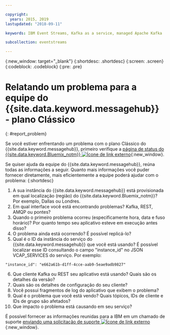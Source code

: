 ```yaml
---

copyright:
  years: 2015, 2019
lastupdated: "2018-09-11"

keywords: IBM Event Streams, Kafka as a service, managed Apache Kafka

subcollection: eventstreams

---
```


{:new_window: target="_blank"}
{:shortdesc: .shortdesc}
{:screen: .screen}
{:codeblock: .codeblock}
{:pre: .pre}



# Relatando um problema para a equipe do {{site.data.keyword.messagehub}} - plano Clássico 
{: #report_problem}

Se você estiver enfrentando um problema com o plano Clássico do {{site.data.keyword.messagehub}}, primeiro verifique a [página de status do {{site.data.keyword.Bluemix_notm}} ![Ícone de link externo](../../icons/launch-glyph.svg "Ícone de link externo")](https://cloud.ibm.com/status?selected=status){:new_window}. 

Se quiser ajuda da equipe do {{site.data.keyword.messagehub}}, reúna todas as informações a seguir. Quanto mais informações você puder fornecer diretamente, mais eficientemente a equipe poderá ajudar com o problema:
{:shortdesc}

1. A sua instância do {{site.data.keyword.messagehub}} está provisionada em qual localização (região) do {{site.data.keyword.Bluemix_notm}}?  Por exemplo, Dallas ou Londres. 
2. Em qual interface você está encontrando problemas? Kafka, REST, AMQP ou pontes?
3. Quando o primeiro problema ocorreu (especificamente hora, data e fuso horário)? Por quanto tempo
seu aplicativo esteve em execução antes disso?
4. O problema ainda está ocorrendo? É possível replicá-lo?
5. Qual é o ID da instância do serviço do {{site.data.keyword.messagehub}} que você está
usando? 
É possível localizar esse ID consultando o campo "instance_id" no JSON VCAP_SERVICES do serviço. Por exemplo:
 ```
 "instance_id": "e662a61b-d1ff-4cce-aab9-5eae9adb9827"
 ```
6. Que cliente Kafka ou REST seu aplicativo está usando? Quais são os detalhes da versão?
7. Quais são os detalhes de configuração do seu cliente?
8. Você possui fragmentos de log do aplicativo que exibem o problema?
9. Qual é o problema que você está vendo? Quais tópicos, IDs de cliente e IDs de grupo são afetados?
10. Que impacto o problema está causando em seu serviço?


É possível fornecer as informações reunidas para a IBM em um chamado de suporte [enviando uma solicitação
de suporte ![Ícone de link externo](../../icons/launch-glyph.svg "Ícone de link externo")](/docs/get-support?topic=get-support-getting-customer-support#using-avatar){:new_window}.










